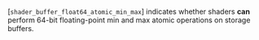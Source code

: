 [`shader_buffer_float64_atomic_min_max`] indicates whether shaders  **can** 
perform 64-bit floating-point min and max atomic operations on storage
buffers.